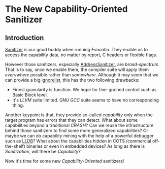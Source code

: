 # The New Capability-Oriented Sanitizer

## Introduction

[Sanitizer](https://github.com/google/sanitizers) is our good buddy when running *Evocatio*. They enable us to access the capability data, no matter by report, C headers or flexible flags.

However those sanitizers, especially [AddressSanitizer](https://github.com/google/sanitizers/wiki/AddressSanitizer),
are *broad-spectrum*.
That is to say, once we enable them, the compiler suite will apply them *everywhere* possible rather than *somewhere*.
Although it may seem that we can provide a big [ignorelist](https://clang.llvm.org/docs/SanitizerSpecialCaseList.html#sanitizer-special-case-list), this has the two following drawbacks:
  - Finest granularity is function. We hope for fine-grained control such as Basic Block level.
  - It's *LLVM* suite limited. *GNU GCC* suite seems to have no corresponding thing.

Another keypoint is that, they provide so-called *capability* only when the target program has errors that they can detect. What about some capabilities beyond a traditional *CRASH*? Can we reuse the infrastructure behind those sanitizers to find some more generalized capabilities? Or maybe we can do capability mining with the help of a powerful debugger such as [LLDB](https://lldb.llvm.org/)? What about the capabilities hidden in COTS (commercial off-the-shelf) binaries or even in embedded devices? As long as there is *Sanitization*, will there be *Capability*?

Now it's time for some new *Capability-Oriented* sanitizers!
